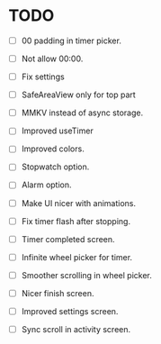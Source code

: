 # TODO

- [ ] 00 padding in timer picker.
- [ ] Not allow 00:00.
- [ ] Fix settings
- [ ] SafeAreaView only for top part

- [ ] MMKV instead of async storage.
- [ ] Improved useTimer
- [ ] Improved colors.
- [ ] Stopwatch option.
- [ ] Alarm option.
- [ ] Make UI nicer with animations.
- [ ] Fix timer flash after stopping.
- [ ] Timer completed screen.
- [ ] Infinite wheel picker for timer.
- [ ] Smoother scrolling in wheel picker.
- [ ] Nicer finish screen.
- [ ] Improved settings screen.
- [ ] Sync scroll in activity screen.
